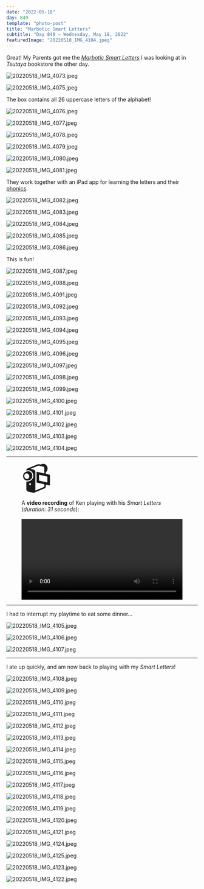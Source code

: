 ```yaml
---
date: "2022-05-18"
day: 849
template: "photo-post"
title: "Marbotic Smart Letters"
subtitle: "Day 849 – Wednesday, May 18, 2022"
featuredImage: "20220518_IMG_4104.jpeg"
---
```


Great! My Parents got me the _<a href="https://marbotic.com/">Marbotic Smart Letters</a>_ I was looking at in _Tsutaya_ bookstore the other day.

![20220518_IMG_4073.jpeg](20220518_IMG_4073.jpeg)

![20220518_IMG_4075.jpeg](20220518_IMG_4075.jpeg)

The box contains all 26 uppercase letters of the alphabet!

![20220518_IMG_4076.jpeg](20220518_IMG_4076.jpeg)

![20220518_IMG_4077.jpeg](20220518_IMG_4077.jpeg)

![20220518_IMG_4078.jpeg](20220518_IMG_4078.jpeg)

![20220518_IMG_4079.jpeg](20220518_IMG_4079.jpeg)

![20220518_IMG_4080.jpeg](20220518_IMG_4080.jpeg)

![20220518_IMG_4081.jpeg](20220518_IMG_4081.jpeg)

They work together with an iPad app for learning the letters and their <a href="https://en.wikipedia.org/wiki/Phonics">phonics</a>.

![20220518_IMG_4082.jpeg](20220518_IMG_4082.jpeg)

![20220518_IMG_4083.jpeg](20220518_IMG_4083.jpeg)

![20220518_IMG_4084.jpeg](20220518_IMG_4084.jpeg)

![20220518_IMG_4085.jpeg](20220518_IMG_4085.jpeg)

![20220518_IMG_4086.jpeg](20220518_IMG_4086.jpeg)

This is fun!

![20220518_IMG_4087.jpeg](20220518_IMG_4087.jpeg)

![20220518_IMG_4088.jpeg](20220518_IMG_4088.jpeg)

![20220518_IMG_4091.jpeg](20220518_IMG_4091.jpeg)

![20220518_IMG_4092.jpeg](20220518_IMG_4092.jpeg)

![20220518_IMG_4093.jpeg](20220518_IMG_4093.jpeg)

![20220518_IMG_4094.jpeg](20220518_IMG_4094.jpeg)

![20220518_IMG_4095.jpeg](20220518_IMG_4095.jpeg)

![20220518_IMG_4096.jpeg](20220518_IMG_4096.jpeg)

![20220518_IMG_4097.jpeg](20220518_IMG_4097.jpeg)

![20220518_IMG_4098.jpeg](20220518_IMG_4098.jpeg)

![20220518_IMG_4099.jpeg](20220518_IMG_4099.jpeg)

![20220518_IMG_4100.jpeg](20220518_IMG_4100.jpeg)

![20220518_IMG_4101.jpeg](20220518_IMG_4101.jpeg)

![20220518_IMG_4102.jpeg](20220518_IMG_4102.jpeg)

![20220518_IMG_4103.jpeg](20220518_IMG_4103.jpeg)

![20220518_IMG_4104.jpeg](20220518_IMG_4104.jpeg)

---

<figure>
  <div style="font-size: 5rem; line-height: 5rem; margin: 1rem 0">📹</div>
  <figcaption>A <b>video recording</b> of Ken playing with his <i>Smart Letters</i> (<i>duration: 31 seconds</i>):</figcaption>
  <br>
  <video controls playsinline preload="metadata" width="100%">
    <source src="https://kenassets.s3-ap-northeast-1.amazonaws.com/video/20220518_VID_01_540p30.mp4" type="video/mp4">
    <p>Your browser does not support <code>HTML5 video</code>. Here is a <a href="https://kenassets.s3-ap-northeast-1.amazonaws.com/video/20220518_VID_01_540p30.mp4">link to the video</a> instead.</p>
  </video>
</figure>

---

I had to interrupt my playtime to eat some dinner…

![20220518_IMG_4105.jpeg](20220518_IMG_4105.jpeg)

![20220518_IMG_4106.jpeg](20220518_IMG_4106.jpeg)

![20220518_IMG_4107.jpeg](20220518_IMG_4107.jpeg)

---

I ate up quickly, and am now back to playing with my _Smart Letters_!

![20220518_IMG_4108.jpeg](20220518_IMG_4108.jpeg)

![20220518_IMG_4109.jpeg](20220518_IMG_4109.jpeg)

![20220518_IMG_4110.jpeg](20220518_IMG_4110.jpeg)

![20220518_IMG_4111.jpeg](20220518_IMG_4111.jpeg)

![20220518_IMG_4112.jpeg](20220518_IMG_4112.jpeg)

![20220518_IMG_4113.jpeg](20220518_IMG_4113.jpeg)

![20220518_IMG_4114.jpeg](20220518_IMG_4114.jpeg)

![20220518_IMG_4115.jpeg](20220518_IMG_4115.jpeg)

![20220518_IMG_4116.jpeg](20220518_IMG_4116.jpeg)

![20220518_IMG_4117.jpeg](20220518_IMG_4117.jpeg)

![20220518_IMG_4118.jpeg](20220518_IMG_4118.jpeg)

![20220518_IMG_4119.jpeg](20220518_IMG_4119.jpeg)

![20220518_IMG_4120.jpeg](20220518_IMG_4120.jpeg)

![20220518_IMG_4121.jpeg](20220518_IMG_4121.jpeg)

![20220518_IMG_4124.jpeg](20220518_IMG_4124.jpeg)

![20220518_IMG_4125.jpeg](20220518_IMG_4125.jpeg)

![20220518_IMG_4123.jpeg](20220518_IMG_4123.jpeg)

![20220518_IMG_4122.jpeg](20220518_IMG_4122.jpeg)

